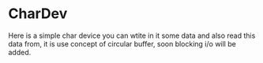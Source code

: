 # CharDev
Here is a simple char device you can wtite in it some data and also read this data from, it is use concept of circular buffer, soon blocking i/o will be added.
